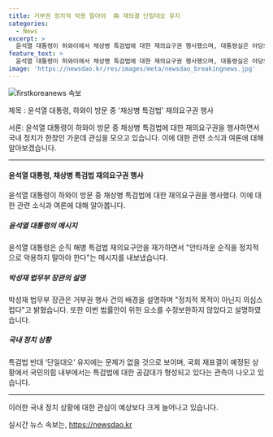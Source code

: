 ```yaml
---
title: 거부권 정치적 악용 말아야  與 재의결 단일대오 유지
categories:
  - News
excerpt: >
  윤석열 대통령이 하와이에서 채상병 특검법에 대한 재의요구권 행사했으며, 대통령실은 야당의 특검법안 밀어붙임을 비판했다. 독주에 대한 여권 내 위기의식과 국민의힘 단체 채팅방 분위기 등을 통해 특검법 반대 분위기가 대세임을 강조했다. 국민의힘 중앙윤리위원회는 안철수 의원에 대한 징계안을 접수했다. 미국 방문 중인 윤 대통령의 행보와 의원들의 입장 변화에 주목된다.
feature_text: >
  윤석열 대통령이 하와이에서 채상병 특검법에 대한 재의요구권 행사했으며, 대통령실은 야당의 특검법안 밀어붙임을 비판했다. 독주에 대한 여권 내 위기의식과 국민의힘 단체 채팅방 분위기 등을 통해 특검법 반대 분위기가 대세임을 강조했다. 국민의힘 중앙윤리위원회는 안철수 의원에 대한 징계안을 접수했다. 미국 방문 중인 윤 대통령의 행보와 의원들의 입장 변화에 주목된다.
image: 'https://newsdao.kr/res/images/meta/newsdao_breakingnews.jpg'
---
```


<p><img src="https://newsdao.kr/res/images/meta/newsdao_breakingnews.jpg" alt="firstkoreanews 속보" /></p>

<p>제목 : 윤석열 대통령, 하와이 방문 중 '채상병 특검법' 재의요구권 행사</p>

<p>서론: 윤석열 대통령이 하와이 방문 중 채상병 특검법에 대한 재의요구권을 행사하면서 국내 정치가 한창인 가운데 관심을 모으고 있습니다. 이에 대한 관련 소식과 여론에 대해 알아보겠습니다.</p>

<hr />

<h4>윤석열 대통령, 채상병 특검법 재의요구권 행사</h4>

<p>윤석열 대통령이 하와이 방문 중 채상병 특검법에 대한 재의요구권을 행사했다. 이에 대한 관련 소식과 여론에 대해 알아봅니다.</p>

<h5>윤석열 대통령의 메시지</h5>

<p>윤석열 대통령은 순직 해병 특검법 재의요구안을 재가하면서 "안타까운 순직을 정치적으로 악용하지 말아야 한다"는 메시지를 내보냈습니다.</p>

<h5>박성재 법무부 장관의 설명</h5>

<p>박성재 법무부 장관은 거부권 행사 건의 배경을 설명하며 "정치적 목적이 아닌지 의심스럽다"고 밝혔습니다. 또한 이번 법률안이 위헌 요소를 수정보완하지 않았다고 설명하였습니다.</p>

<h5>국내 정치 상황</h5>

<p>특검법 반대 ‘단일대오’ 유지에는 문제가 없을 것으로 보이며, 국회 재표결이 예정된 상황에서 국민의힘 내부에서는 특검법에 대한 공감대가 형성되고 있다는 관측이 나오고 있습니다.</p>

<hr />

<p>이러한 국내 정치 상황에 대한 관심이 예상보다 크게 늘어나고 있습니다. </p>
실시간 뉴스 속보는, <a href="https://newsdao.kr" rel="dofollow">https://newsdao.kr</a>


